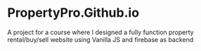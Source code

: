 # PropertyPro.Github.io
A project for a course where I designed a fully function property rental/buy/sell website using Vanilla JS and firebase as backend 
